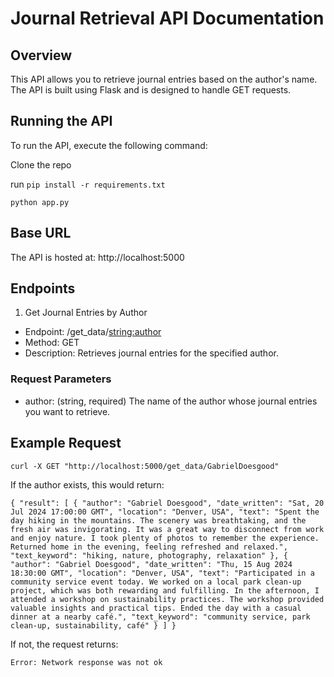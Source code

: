 # Journal Retrieval API Documentation
## Overview
This API allows you to retrieve journal entries based on the author's name. The API is built using Flask and is designed to handle GET requests.

## Running the API
To run the API, execute the following command:

Clone the repo

run `pip install -r requirements.txt`

`python app.py`

## Base URL
The API is hosted at:
http://localhost:5000

## Endpoints
1. Get Journal Entries by Author
- Endpoint: /get_data/<string:author>
- Method: GET
- Description: Retrieves journal entries for the specified author.
### Request Parameters
- author: (string, required) The name of the author whose journal entries you want to retrieve.

## Example Request

`curl -X GET "http://localhost:5000/get_data/GabrielDoesgood"`

If the author exists, this would return:

`{
  "result": [
    {
      "author": "Gabriel Doesgood",
      "date_written": "Sat, 20 Jul 2024 17:00:00 GMT",
      "location": "Denver, USA",
      "text": "Spent the day hiking in the mountains. The scenery was breathtaking, and the fresh air was invigorating. It was a great way to disconnect from work and enjoy nature. I took plenty of photos to remember the experience. Returned home in the evening, feeling refreshed and relaxed.",
      "text_keyword": "hiking, nature, photography, relaxation"
    },
    {
      "author": "Gabriel Doesgood",
      "date_written": "Thu, 15 Aug 2024 18:30:00 GMT",
      "location": "Denver, USA",
      "text": "Participated in a community service event today. We worked on a local park clean-up project, which was both rewarding and fulfilling. In the afternoon, I attended a workshop on sustainability practices. The workshop provided valuable insights and practical tips. Ended the day with a casual dinner at a nearby café.",
      "text_keyword": "community service, park clean-up, sustainability, café"
    }
  ]
}`

If not, the request returns: 

`Error: Network response was not ok`